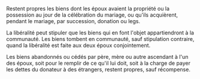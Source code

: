   
 Restent propres les biens dont les époux avaient la propriété ou la possession au jour de la célébration du mariage, ou qu'ils acquièrent, pendant le mariage, par succession, donation ou legs.  

  
 La libéralité peut stipuler que les biens qui en font l'objet appartiendront à la communauté. Les biens tombent en communauté, sauf stipulation contraire, quand la libéralité est faite aux deux époux conjointement.  

  
 Les biens abandonnés ou cédés par père, mère ou autre ascendant à l'un des époux, soit pour le remplir de ce qu'il lui doit, soit à la charge de payer les dettes du donateur à des étrangers, restent propres, sauf récompense.  
